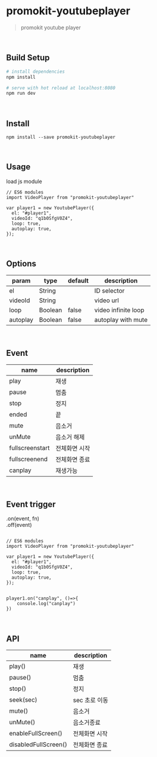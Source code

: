 # promokit-youtubeplayer

> promokit youtube player

<br>

## Build Setup
``` bash
# install dependencies
npm install

# serve with hot reload at localhost:8080
npm run dev
```

<br>

## Install
```
npm install --save promokit-youtubeplayer
```

<br>

## Usage
load js module
```
// ES6 modules  
import VideoPlayer from "promokit-youtubeplayer"

var player1 = new YoutubePlayer({
  el: "#player1",
  videoId: "q1b0SfgV0Z4",
  loop: true,
  autoplay: true,
});
```

<br>

## Options
| param | type |  default | description |
| ----- | ----- | ----- | ----- |
| el | String |  |ID selector |
| videoId | String | |video url |
| loop | Boolean | false |video infinite loop |
| autoplay | Boolean | false |autoplay with mute |

<br>

## Event
| name | description |
| ----- | ----- |
| play | 재생 |
| pause | 멈춤 |
| stop | 정지 |
| ended | 끝 |
| mute | 음소거 |
| unMute | 음소거 해제 |
| fullscreenstart | 전체화면 시작 |
| fullscreenend | 전체화면 종료 |
| canplay | 재생가능 |

<br>
    
## Event trigger
.on(event, fn)  
.off(event)
```

// ES6 modules  
import VideoPlayer from "promokit-youtubeplayer"

var player1 = new YoutubePlayer({
  el: "#player1",
  videoId: "q1b0SfgV0Z4",
  loop: true,
  autoplay: true,
});


player1.on("canplay", ()=>{
    console.log("canplay")
})  
```

<br>

## API
| name | description |
| ----- | ----- |
| play() | 재생 |
| pause() | 멈춤 |
| stop() | 정지 |
| seek(sec) | sec 초로 이동 |
| mute() | 음소거 |
| unMute() | 음소거종료 |
| enableFullScreen() | 전체화면 시작 |
| disabledFullScreen() | 전체화면 종료 |
